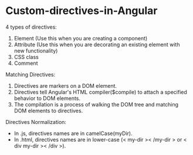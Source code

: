 # Custom-directives-in-Angular
4 types of directives:

1. Element (Use this when you are creating a component)
2. Attribute (Use this when you are decorating an existing element with new functionality)
3. CSS class
4. Comment


Matching Directives:

1. Directives are markers on a DOM element.
2. Directives tell Angular's HTML compiler($compile) to attach a specified behavior to DOM elements.
3. The compilation is a process of walking the DOM tree and matching DOM elements to directives.

Directives Normalization:

- In .js, directives names are in camelCase(myDir).
- In .html, directives names are in lower-case (< my-dir >< /my-dir > or < div my-dir >< /div >).

